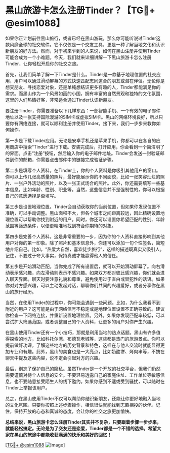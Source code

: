 # 黑山旅游卡怎么注册Tinder？【TG💪+ @esim1088】

如果你正计划前往黑山旅行，或者已经在黑山游玩，那么你可能听说过Tinder这款风靡全球的社交软件。它不仅仅是一个交友工具，更是一种了解当地文化和认识新朋友的好方法。然而，对于初来乍到的人来说，如何在黑山注册并使用Tinder可能会成为一个小难题。今天，我们就来详细讲解一下黑山旅游卡怎么注册Tinder，让你轻松开启你的社交之旅。

首先，让我们简单了解一下Tinder是什么。Tinder是一款基于地理位置的社交应用，用户可以通过滑动屏幕的方式快速匹配志同道合的朋友或潜在伴侣。无论你是想交朋友、寻找恋爱对象，还是单纯想结识更多有趣的人，Tinder都能满足你的需求。而黑山作为一个风景如画的小国，拥有丰富的自然景观和独特的文化氛围，这里的人们热情好客，非常适合通过Tinder认识新朋友。

要注册Tinder，你需要准备以下几样东西：一部智能手机、一个有效的电子邮件地址以及一张支持国际漫游的SIM卡或虚拟SIM卡。黑山的网络环境良好，所以只要你有网络连接，就可以顺利注册并使用Tinder。接下来，我们一步步来教你如何操作。

第一步是下载Tinder应用。无论是安卓手机还是苹果手机，你都可以在各自的应用商店中搜索“Tinder”进行下载。安装完成后，打开应用，你会看到一个简洁明了的界面。点击“注册”按钮，然后输入你的电子邮件地址。Tinder会发送一封验证邮件到你的邮箱，你需要点击邮件中的链接完成验证步骤。

第二步是填写个人资料。在Tinder上，你的个人资料是你吸引其他用户的窗口。你可以上传几张高质量的照片，最好能展示你的不同面貌，比如一张笑容灿烂的照片、一张户外活动的照片，以及一张正式场合的照片。此外，你还需要填写一些基本信息，比如年龄、性别、职业等。当然，这些信息并不是强制性的，你可以根据自己的意愿选择是否填写。

第三步是设置地理位置。Tinder会自动获取你的当前位置，但如果你发现位置不准确，可以手动调整。黑山面积不大，但各个城市之间距离较远，因此精确设置地理位置可以帮助你找到附近的用户。同时，你还可以设置你希望匹配的性别、年龄范围等筛选条件，以便更精准地找到符合你期待的对象。

第四步是完善个人资料。这是非常重要的一步，因为你的个人资料直接影响到其他用户对你的第一印象。除了照片和基本信息外，你还可以添加一句个性签名，简短地介绍自己。比如，“热爱大自然，喜欢徒步旅行”，这样的描述既真实又吸引人。记住，不要过于夸大事实，保持真诚才能赢得他人的信任。

第五步是开始滑动匹配。当你完成了所有设置后，就可以开始滑动屏幕了。向右滑动表示感兴趣，向左滑动则表示不感兴趣。如果双方都对彼此感兴趣，你们就会进入聊天界面。聊天时要注意礼貌和尊重，避免使用过于直白或冒犯性的话语。如果你对对方感兴趣，可以主动发起对话，聊聊你们共同的兴趣爱好，或者分享你在黑山的旅行经历。

当然，在使用Tinder的过程中，你可能会遇到一些问题。比如，为什么我看不到附近的用户？这可能是由于网络信号不稳定或是地理位置设置不正确导致的。建议你检查一下网络连接，并重新设置地理位置。另外，如果你发现匹配率较低，可以尝试扩大筛选范围，或者调整自己的个人资料，让更多的用户对你产生兴趣。

在黑山使用Tinder还有一个小技巧，那就是利用当地的热点话题。黑山有许多值得探索的地方，比如科托尔湾、布德瓦老城等，这些都是热门的旅游景点。你可以提前做好功课，了解这些地方的历史背景和特色，这样在与他人交流时就能显得更加专业和有趣。此外，黑山的美食也是一大亮点，比如奶酪饼、烤肉串等，不妨在聊天中提及这些内容，说不定会引起对方的兴趣。

最后，别忘了保护自己的隐私。虽然Tinder是一个开放的社交平台，但我们仍然需要谨慎对待个人信息的安全。不要轻易透露自己的家庭住址、工作单位等敏感信息，也不要随意接受陌生人的线下邀约。如果你感到不适或受到骚扰，可以随时在Tinder上举报该用户。

总之，在黑山使用Tinder不仅可以帮助你结识新朋友，还能让你更好地融入当地的文化氛围。只要你按照上述步骤操作，相信很快就能找到志趣相投的伙伴。记住，保持开放的心态和真诚的态度，会让你的社交之旅更加愉快。

**总结来说，黑山旅游卡怎么注册Tinder其实并不复杂，只要跟着步骤一步步来，就能轻松搞定。无论是为了交友还是恋爱，Tinder都是一个不错的选择。希望大家在黑山的旅途中都能收获满满的快乐和美好的回忆！**

[[TG💪+ @esim1088](https://t.me/s/esim1088) ![Image](https://i.postimg.cc/4NQfJmqS/Snipaste-2025-05-13-00-14-12.png)]